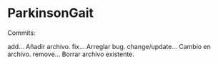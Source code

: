 # ParkinsonGait
Commits:

add... Añadir archivo.
fix... Arreglar bug.
change/update... Cambio en archivo.
remove... Borrar archivo existente.

